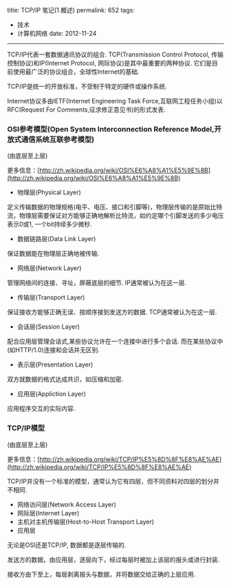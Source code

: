 title: TCP/IP 笔记(1.概述)
permalink: 652
tags:
  - 技术
  - 计算机网络
date: 2012-11-24
---

TCP/IP代表一套数据通讯协议的组合. TCP(Transmission Control Protocol, 传输控制协议)和IP(Internet Protocol, 网际协议)是其中最重要的两种协议. 它们是目前使用最广泛的协议组合，全球性Internet的基础.

TCP/IP是统一的开放标准，不受制于特定的硬件或操作系统.

Internet协议多由IETF(Internet Engineering Task Force,互联网工程任务小组)以RFC(Request For Comments,征求修正意见书)的形式发表.

### OSI参考模型(Open System Interconnection Reference Model,开放式通信系统互联参考模型)

(由底层至上层)

更多信息：[http://zh.wikipedia.org/wiki/OSI%E6%A8%A1%E5%9E%8B](http://zh.wikipedia.org/wiki/OSI%E6%A8%A1%E5%9E%8B)

*   物理层(Physical Layer)

定义传输数据的物理规格(电平、电压、接口和引脚等)，物理层传输的是原始比特流，物理层需要保证对方能够正确地解析比特流，如约定哪个引脚发送的多少电压表示0或1, 一个bit持续多少微秒.

*   数据链路层(Data Link Layer)

保证数据能在物理层正确地被传输.

*   网络层(Network Layer)

管理网络间的连接、寻址，屏蔽底层的细节. IP通常被认为在这一层.

*   传输层(Transport Layer)

保证接收方能够正确无误、按顺序接到发送方的数据. TCP通常被认为在这一层.

*   会话层(Session Layer)

配合应用层管理会话式,某些协议允许在一个连接中进行多个会话. 而在某些协议中(如HTTP/1.0)连接和会话并无区别.

*   表示层(Presentation Layer)

双方就数据的格式达成共识，如压缩和加密.

*   应用层(Appliction Layer)

应用程序交互的实际内容.

### TCP/IP模型

(由底层至上层)

更多信息：[http://zh.wikipedia.org/wiki/TCP/IP%E5%8D%8F%E8%AE%AE](http://zh.wikipedia.org/wiki/TCP/IP%E5%8D%8F%E8%AE%AE)

TCP/IP并没有一个标准的模型，通常认为它有四层，但不同资料对四层的划分并不相同.

*   网络访问层(Network Access Layer)
*   网际层(Internet Layer)
*   主机对主机传输层(Host-to-Host Transport Layer)
*   应用层

无论是OSI还是TCP/IP, 数据都是逐层传输的.

发送方的数据，由应用层，逐层向下，经过每层时被加上该层的报头或进行封装.

接收方由下至上，每层剥离报头与数据，并将数据交给正确的上层应用.
